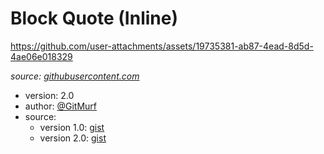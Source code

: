 # Block Quote (Inline)

https://github.com/user-attachments/assets/19735381-ab87-4ead-8d5d-4ae06e018329

*source: [githubusercontent.com](https://user-images.githubusercontent.com/64155612/115775798-29e91700-a368-11eb-957c-58e1b7ad4565.mp4)*

- version: 2.0
- author: [@GitMurf](https://github.com/GitMurf)
- source:
  - version 1.0: [gist](https://gist.github.com/GitMurf/bb68e9f48556b80d9a694eb0fd1742fe)
  - version 2.0: [gist](https://gist.github.com/GitMurf/46c9ae78d6c3ce53d42d7832c7601271)

